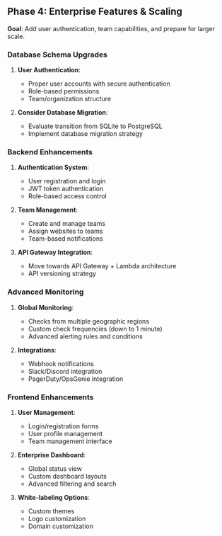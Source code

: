 ## Phase 4: Enterprise Features & Scaling

**Goal**: Add user authentication, team capabilities, and prepare for larger scale.

### Database Schema Upgrades

1. **User Authentication**:
   - Proper user accounts with secure authentication
   - Role-based permissions
   - Team/organization structure

2. **Consider Database Migration**:
   - Evaluate transition from SQLite to PostgreSQL
   - Implement database migration strategy

### Backend Enhancements

1. **Authentication System**:
   - User registration and login
   - JWT token authentication
   - Role-based access control

2. **Team Management**:
   - Create and manage teams
   - Assign websites to teams
   - Team-based notifications

3. **API Gateway Integration**:
   - Move towards API Gateway + Lambda architecture
   - API versioning strategy

### Advanced Monitoring

1. **Global Monitoring**:
   - Checks from multiple geographic regions
   - Custom check frequencies (down to 1 minute)
   - Advanced alerting rules and conditions

2. **Integrations**:
   - Webhook notifications
   - Slack/Discord integration
   - PagerDuty/OpsGenie integration

### Frontend Enhancements

1. **User Management**:
   - Login/registration forms
   - User profile management
   - Team management interface

2. **Enterprise Dashboard**:
   - Global status view
   - Custom dashboard layouts
   - Advanced filtering and search

3. **White-labeling Options**:
   - Custom themes
   - Logo customization
   - Domain customization
